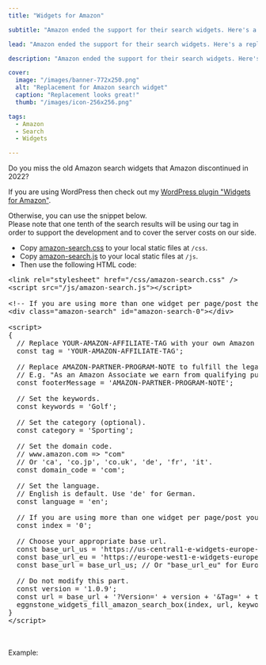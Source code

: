 ```yaml
---
title: "Widgets for Amazon"

subtitle: "Amazon ended the support for their search widgets. Here's a replacement."

lead: "Amazon ended the support for their search widgets. Here's a replacement."

description: "Amazon ended the support for their search widgets. Here's a replacement."

cover:
  image: "/images/banner-772x250.png"
  alt: "Replacement for Amazon search widget"
  caption: "Replacement looks great!"
  thumb: "/images/icon-256x256.png"

tags:     
  - Amazon
  - Search
  - Widgets

---
```


Do you miss the old Amazon search widgets that Amazon discontinued in 2022?  

If you are using WordPress then check out my [WordPress plugin "Widgets for Amazon"](https://wordpress.org/plugins/widgets-for-amazon/).  

Otherwise, you can use the snippet below.  
Please note that one tenth of the search results will be using our tag in order to support the development and to cover the server costs on our side.

* Copy [amazon-search.css](/css/amazon-search.css) to your local static files at <code>/css</code>.
* Copy [amazon-search.js](/js/amazon-search.js) to your local static files at <code>/js</code>.
* Then use the following HTML code:


<pre>
&lt;link rel="stylesheet" href="/css/amazon-search.css" /&gt;
&lt;script src="/js/amazon-search.js"&gt;&lt;/script&gt;

&lt;!-- If you are using more than one widget per page/post then increment the id's index, e.g. "amazon-search-1" --&gt;
&lt;div class="amazon-search" id="amazon-search-0"&gt;&lt;/div&gt;

&lt;script&gt;
{
  // Replace YOUR-AMAZON-AFFILIATE-TAG with your own Amazon affiliate tag.
  const tag = 'YOUR-AMAZON-AFFILIATE-TAG';

  // Replace AMAZON-PARTNER-PROGRAM-NOTE to fulfill the legal requirements from Amazon.
  // E.g. "As an Amazon Associate we earn from qualifying purchases."
  const footerMessage = 'AMAZON-PARTNER-PROGRAM-NOTE';

  // Set the keywords.
  const keywords = 'Golf';
  
  // Set the category (optional).
  const category = 'Sporting';
  
  // Set the domain code.
  // www.amazon.com => "com"
  // Or 'ca', 'co.jp', 'co.uk', 'de', 'fr', 'it'.
  const domain_code = 'com';

  // Set the language.
  // English is default. Use 'de' for German.
  const language = 'en';

  // If you are using more than one widget per page/post you need to increment the index.
  const index = '0';

  // Choose your appropriate base url.
  const base_url_us = 'https://us-central1-e-widgets-europe-west3-prod.cloudfunctions.net/SearchBoxJsonUsCentral1'; // For the USA and the rest of the world.
  const base_url_eu = 'https://europe-west1-e-widgets-europe-west3-prod.cloudfunctions.net/SearchBoxJsonEuropeWest1'; // For Europe.
  const base_url = base_url_us; // Or "base_url_eu" for Europe.

  // Do not modify this part.
  const version = '1.0.9';
  const url = base_url + '?Version=' + version + '&Tag=' + tag + '&Category=' + category + '&DomainCode=' + domain_code + '&Language=' + language;
  eggnstone_widgets_fill_amazon_search_box(index, url, keywords, footerMessage);
}
&lt;/script&gt;
</pre>
<br />
<br />
Example:
<div class="amazon-search" id="amazon-search-0"></div>
<link rel="stylesheet" href="/css/amazon-search.css">
<script src="/js/amazon-search.js"></script>
<script src="/js/amazon-search-sb-0.js"></script>
